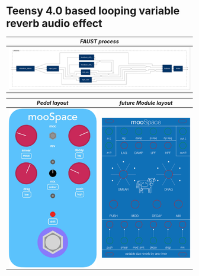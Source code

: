 # Teensy 4.0 based looping variable reverb audio effect



|        *FAUST process*        |
|:-----------------------------:|
| ![Process](media/process.svg) |

|                  *Pedal layout*                |              *future Module layout*             |
|------------------------------------------------|-------------------------------------------------|
| <img src="media/pedal_layout.png" width="300"> | <img src="media/module_layout.png" width="300"> |